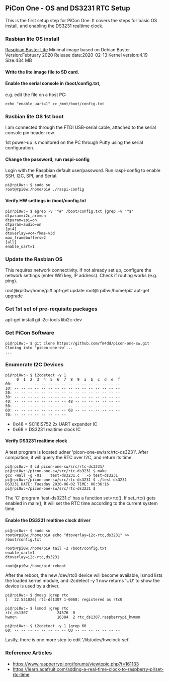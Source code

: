 ## PiCon One - OS and DS3231 RTC Setup

This is the first setup step for PiCon One.
It covers the steps for basic OS install, 
and enabling the DS3231 realtime clock.

### Rasbian lite OS install

[Raspbian Buster Lite](https://www.raspberrypi.org/downloads/raspbian/)
Minimal image based on Debian Buster
Version:February 2020
Release date:2020-02-13
Kernel version:4.19
Size:434 MB

#### Write the lite image file to SD card.

#### Enable the serial console in /boot/config.txt,
e.g. edit the file on a host PC:
```
echo "enable_uart=1" >> /mnt/boot/config.txt
```

### Rasbian lite OS 1st boot

I am connected through the FTDI USB-serial cable,
attached to the serial console pin header row.

1st power-up is monitored on the PC through Putty
using the serial configuration.

#### Change the password, run raspi-config

Login with the Raspbian default user/password.
Run raspi-config to enable SSH, I2C, SPI, and Serial.

```
pi@rpi0w:~ $ sudo su
root@rpi0w:/home/pi# ./raspi-config
```

#### Verify HW settings in /boot/config.txt
```
pi@rpi0w:~ $ egrep -v '^#' /boot/config.txt |grep -v '^$'
dtparam=i2c_arm=on
dtparam=spi=on
dtparam=audio=on
[pi4]
dtoverlay=vc4-fkms-v3d
max_framebuffers=2
[all]
enable_uart=1
```

### Update the Rasbian OS

This requires network connectivity. 
If not already set up, configure the network settings (enter Wifi key, IP address).
Check if routing works (e.g. ping).

root@rpi0w:/home/pi# apt-get update
root@rpi0w:/home/pi# apt-get upgrade

### Get 1st set of pre-requisite packages

apt-get install git i2c-tools libi2c-dev

### Get PiCon Software

```
pi@rpi0w:~ $ git clone https://github.com/fm4dd/picon-one-sw.git
Cloning into 'picon-one-sw'...
...
```

### Enumerate I2C Devices

```
pi@rpi0w:~ $ i2cdetect -y 1
     0  1  2  3  4  5  6  7  8  9  a  b  c  d  e  f
00:          -- -- -- -- -- -- -- -- -- -- -- -- --
10: -- -- -- -- -- -- -- -- -- -- -- -- -- -- -- --
20: -- -- -- -- -- -- -- -- -- -- -- -- -- -- -- --
30: -- -- -- -- -- -- -- -- -- -- -- -- -- -- -- --
40: -- -- -- -- -- -- -- -- 48 -- -- -- -- -- -- --
50: -- -- -- -- -- -- -- -- -- -- -- -- -- -- -- --
60: -- -- -- -- -- -- -- -- 68 -- -- -- -- -- -- --
70: -- -- -- -- -- -- -- --
```

- 0x48 = SC16IS752 2x UART expander IC
- 0x68 = DS3231 realtime clock IC

#### Verify DS3231 realtime clock

A test program is located udner 'picon-one-sw/src/rtc-ds3231'.
After compiation, it will query the RTC over I2C, and return its time.

```
pi@rpi0w:~ $ cd picon-one-sw/src/rtc-ds3231/
pi@rpi0w:~/picon-one-sw/src/rtc-ds3231 $ make
gcc -Wall -g -O1    test-ds3231.c   -o test-ds3231
pi@rpi0w:~/picon-one-sw/src/rtc-ds3231 $ ./test-ds3231
DS3231 DATE: Tuesday 2020-06-02 TIME: 00:36:16
pi@rpi0w:~/picon-one-sw/src/rtc-ds3231 $
```
The 'C' program 'test-ds3231.c' has a function set=rtc(). 
If set_rtc() gets enabled in main(),
It will set the RTC time according to the current system time.

#### Enable the DS3231 realtime clock driver

```
pi@rpi0w:~ $ sudo su
root@rpi0w:/home/pi# echo "dtoverlay=i2c-rtc,ds3231" >> /boot/config.txt

root@rpi0w:/home/pi# tail -2 /boot/config.txt
enable_uart=1
dtoverlay=i2c-rtc,ds3231

root@rpi0w:/home/pi# reboot
```

After the reboot, the new /dev/rtc0 device will become available,
lsmod lists the loaded kernel module, and i2cdetect -y 1  now
returns 'UU' to show the device is used by a driver.

```
pi@rpi0w:~ $ dmesg |grep rtc
[   22.531026] rtc-ds1307 1-0068: registered as rtc0

pi@rpi0w:~ $ lsmod |grep rtc
rtc_ds1307             24576  0
hwmon                  16384  2 rtc_ds1307,raspberrypi_hwmon

pi@rpi0w:~ $ i2cdetect -y 1 |grep 60
60: -- -- -- -- -- -- -- -- UU -- -- -- -- -- -- --
```

Lastly, there is one more step to edit '/lib/udev/hwclock-set'.

### Reference Articles

- https://www.raspberrypi.org/forums/viewtopic.php?t=161133
- https://learn.adafruit.com/adding-a-real-time-clock-to-raspberry-pi/set-rtc-time
